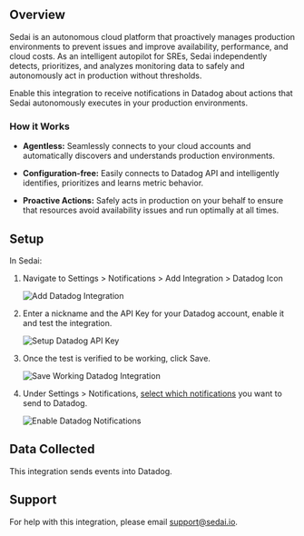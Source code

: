 ## Overview

Sedai is an autonomous cloud platform that proactively manages production environments to prevent issues and improve availability, performance, and cloud costs. As an intelligent autopilot for SREs, Sedai independently detects, prioritizes, and analyzes monitoring data to safely and autonomously act in production without thresholds.

Enable this integration to receive notifications in Datadog about actions that Sedai autonomously executes in your production environments.

### How it Works

* **Agentless:** Seamlessly connects to your cloud accounts and automatically discovers and understands production environments.

* **Configuration-free:** Easily connects to Datadog API and intelligently identifies, prioritizes and learns metric behavior.

* **Proactive Actions:** Safely acts in production on your behalf to ensure that resources avoid availability issues and run optimally at all times.

## Setup

In Sedai:

1. Navigate to Settings > Notifications > Add Integration > Datadog Icon

   ![Add Datadog Integration][3]

2. Enter a nickname and the API Key for your Datadog account, enable it and test the integration.

   ![Setup Datadog API Key][4]

3. Once the test is verified to be working, click Save.

   ![Save Working Datadog Integration][5]

4. Under Settings > Notifications, [select which notifications][2] you want to send to Datadog. 

   ![Enable Datadog Notifications][6]

## Data Collected

This integration sends events into Datadog.

## Support

For help with this integration, please email [support@sedai.io][1].


[1]: mailto:support@sedai.io
[2]: https://sedai.gitbook.io/sedai/sedai-user-guide/controls/notifications
[3]: https://raw.githubusercontent.com/DataDog/integrations-extras/master/sedai/images/DataDog_Notification_Integration.png
[4]: https://raw.githubusercontent.com/DataDog/integrations-extras/master/sedai/images/Add_DataDog_Channel.png
[5]: https://raw.githubusercontent.com/DataDog/integrations-extras/master/sedai/images/Add_DataDog_Channel-Working_REC.png
[6]: https://raw.githubusercontent.com/DataDog/integrations-extras/master/sedai/images/Enable_Notifications.png

